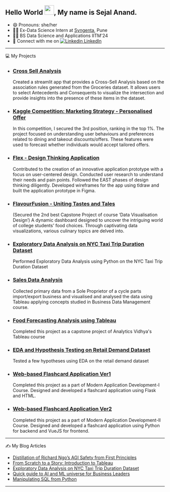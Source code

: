 ## Hello World <img src="https://raw.githubusercontent.com/MartinHeinz/MartinHeinz/master/wave.gif" width="30px">, My name is Sejal Anand.

- 😄 Pronouns: she/her
- 👩‍💼 Ex-Data Science Intern at [Syngenta](https://www.syngenta.co.in), Pune
- 👩‍🎓 BS Data Science and Applications IITM'24
- 💬 Connect with me on [![Linkedin](https://i.stack.imgur.com/gVE0j.png) LinkedIn](https://www.linkedin.com/in/sejal-anand/)

---

💻 My Projects

- ### [Cross Sell Analysis](https://cross-sell-analysis.streamlit.app/)
  Created a streamlit app that provides a Cross-Sell Analysis based on the association rules generated from the Groceries dataset. It allows users to select Antecedents and Consequents to visualize the intersection and provide insights into the presence of these items in the dataset.

- ### [Kaggle Competition: Marketing Strategy - Personalised Offer](https://www.kaggle.com/competitions/marketing-strategy-personalised-offer/overview)
  In this competition, I secured the 3rd position, ranking in the top 1%. The project focused on understanding user behaviours and preferences related to dining and takeout discounts/offers. These features were used to forecast whether individuals would accept tailored offers.

- ### [Flex - Design Thinking Application](https://tinyurl.com/flex-user)
  Contributed to the creation of an innovative application prototype with a focus on user-centered design. Conducted user research to understand their needs and pain points. Followed the EAST phases of design thinking diligently. Developed wireframes for the app using tldraw and built the application prototype in Figma.

- ### [FlavourFusion - Uniting Tastes and Tales](https://flavorfusion-data-visualization-journey.streamlit.app/)
  (Secured the 2nd best Capstone Project of course ‘Data Visualisation Design’)
A dynamic dashboard designed to uncover the intriguing world of college students' food choices. Through captivating data visualizations, various culinary topics are delved into.

- ### [Exploratory Data Analysis on NYC Taxi Trip Duration Dataset](https://github.com/sejalanand23/Exploratory-Data-Analysis-on-NYC-Taxi-Trip-Duration-Dataset)
  Performed Exploratory Data Analysis using Python on the NYC Taxi Trip Duration Dataset

- ### [Sales Data Analysis](https://public.tableau.com/app/profile/sejal.anand/viz/shared/SF5HZNJY9) 
  Collected primary data from a Sole Proprietor of a cycle parts import/export business and visualised and analysed the data using Tableau applying concepts studied in Business Data Management course.
  
- ### [Food Forecasting Analysis using Tableau](https://public.tableau.com/app/profile/sejal.anand/viz/DemandForecasting_16079589623250/DemandStoryboard)
  Completed this project as a capstone project of Analytics Vidhya's Tableau course
  
- ### [EDA and Hypothesis Testing on Retail Demand Dataset](https://github.com/sejalanand23/Hypothesis-Testing-on-Retail-Demand-Dataset)
  Tested a few hypotheses using EDA on the retail demand dataset
  
- ### [Web-based Flashcard Application Ver1](https://github.com/sejalanand23/Flashcard-Application-V1)
  Completed this project as a part of Modern Application Development-I Course. Designed and developed a flashcard application using Flask and HTML.

- ### [Web-based Flashcard Application Ver2](https://github.com/sejalanand23/Flashcard-Application)
  Completed this project as a part of Modern Application Development-II Course. Designed and developed a flashcard application using Python for backend and  VueJS for frontend.
  
---
✍️ My Blog Articles

- [Distillation of Richard Ngo’s AGI Safety from First Principles](https://www.analyticsvidhya.com/blog/2022/06/distillation-of-richard-ngos-artificial-general-intelligence-safety/)
- [From Scratch to a Story: Introduction to Tableau](https://www.analyticsvidhya.com/blog/2021/04/from-scratch-to-a-story-introduction-to-tableau/) 
- [Exploratory Data Analysis on NYC Taxi Trip Duration Dataset](https://www.analyticsvidhya.com/blog/2021/01/exploratory-data-analysis-on-nyc-taxi-trip-duration-dataset/)
- [Quick guide to AI and ML universe for Business Leaders](https://www.analyticsvidhya.com/blog/2021/03/quick-guide-to-ai-and-ml-universe-for-business-leaders/)
- [Manipulating SQL from Python](https://www.analyticsvidhya.com/blog/2020/11/manipulating-sql-from-python/)

---


<!--
**sejalanand23/sejalanand23** is a ✨ _special_ ✨ repository because its `README.md` (this file) appears on your GitHub profile.

Here are some ideas to get you started:

- 🔭 I’m currently working on ...
- 🌱 I’m currently learning ...
- 👯 I’m looking to collaborate on ...
- 🤔 I’m looking for help with ...
- 💬 Ask me about ...
- 📫 How to reach me: ...
- 😄 Pronouns: ...
- ⚡ Fun fact: ...
-->
